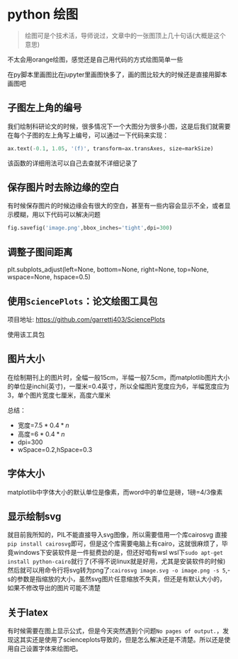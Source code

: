 # python 绘图
> 绘图可是个技术活，导师说过，文章中的一张图顶上几十句话(大概是这个意思)

不太会用orange绘图，感觉还是自己用代码的方式绘图简单一些

在py脚本里画图比在jupyter里画图快多了，画的图比较大的时候还是直接用脚本画图吧
## 子图左上角的编号
我们绘制科研论文的时候，很多情况下一个大图分为很多小图，这是后我们就需要在每个子图的左上角写上编号，可以通过一下代码来实现：
```python
ax.text(-0.1, 1.05, '(f)', transform=ax.transAxes, size=markSize)
```
该函数的详细用法可以自己去查就不详细记录了
## 保存图片时去除边缘的空白
有时候保存图片的时候边缘会有很大的空白，甚至有一些内容会显示不全，或者显示模糊，用以下代码可以解决问题
```python
fig.savefig('image.png',bbox_inches='tight',dpi=300)
```
## 调整子图间距离
plt.subplots_adjust(left=None, bottom=None, right=None, top=None, wspace=None, hspace=0.5)

## 使用`SciencePlots`：论文绘图工具包
项目地址: https://github.com/garrettj403/SciencePlots

使用该工具包

## 图片大小
在绘制期刊上的图片时，全幅一般15cm，半幅一般7.5cm，而matplotlib图片大小的单位是inchi(英寸)，一厘米=0.4英寸，所以全幅图片宽度应为6，半幅宽度应为3，单个图片宽度七厘米，高度六厘米

总结：
- 宽度=$7.5*0.4*n$  
- 高度=$6*0.4*n$  
- dpi=300  
- wSpace=0.2,hSpace=0.3

## 字体大小
matplotlib中字体大小的默认单位是像素，而word中的单位是磅，1磅=4/3像素
## 显示绘制svg
就目前我所知的，PIL不能直接导入svg图像，所以需要借用一个库cairosvg
直接`pip install cairosvg`即可，但是这个库需要电脑上有cairo，这就很麻烦了，毕竟windows下安装软件是一件挺费劲的是，但还好咱有wsl
wsl下`sudo apt-get install python-cairo`就行了(不得不说linux就是好用，尤其是安装软件的时候)
然后就可以用命令行将svg转为png了:`cairosvg image.svg -o image.png -s 5`,-s的参数是指缩放的大小，虽然svg图片任意缩放不失真，但还是有默认大小的，如果不修改导出的图片可能不清楚
## 关于latex
有时候需要在图上显示公式，但是今天突然遇到个问题`No pages of output.`，发现这其实还是使用了scienceplots导致的，但是怎么解决还是不清楚。所以还是使用自己设置字体来绘图吧。